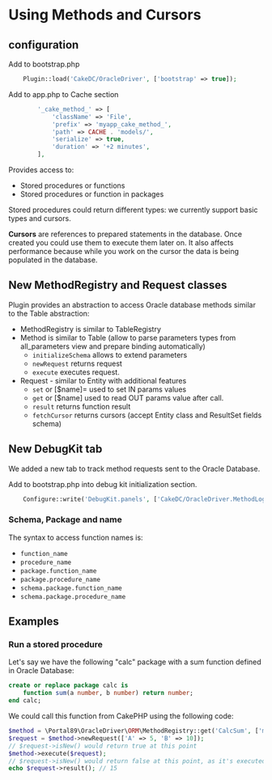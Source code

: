 # Using Methods and Cursors

## configuration

Add to bootstrap.php
```php
	Plugin::load('CakeDC/OracleDriver', ['bootstrap' => true]);
```

Add to app.php to Cache section
```php
        '_cake_method_' => [
            'className' => 'File',
            'prefix' => 'myapp_cake_method_',
            'path' => CACHE . 'models/',
            'serialize' => true,
            'duration' => '+2 minutes',
        ],
```

Provides access to:
- Stored procedures or functions
- Stored procedures or function in packages

Stored procedures could return different types: we currently support basic
types and cursors.

**Cursors** are references to prepared statements in the database. Once created you could use them to execute them
later on. It also affects performance because while you work on the cursor the data is being populated in the
database.

## New MethodRegistry and Request classes
Plugin provides an abstraction to access Oracle database methods similar to the Table abstraction:
- MethodRegistry is similar to TableRegistry
- Method is similar to Table (allow to parse parameters types from all_parameters view and prepare binding automatically)
  - `initializeSchema` allows to extend parameters
  - `newRequest` returns request
  - `execute` executes request.
- Request - similar to Entity with additional features
  - `set` or [$name]= used to set IN params values
  - `get` or [$name] used to read OUT params value after call.
  - `result` returns function result
  - `fetchCursor` returns cursors (accept Entity class and ResultSet fields schema)

## New DebugKit tab
We added a new tab to track method requests sent to the Oracle Database.

Add to bootstrap.php into debug kit initialization section.

```php
    Configure::write('DebugKit.panels', ['CakeDC/OracleDriver.MethodLog']);
```

### Schema, Package and name

The syntax to access function names is:

- `function_name`
- `procedure_name`
- `package.function_name`
- `package.procedure_name`
- `schema.package.function_name`
- `schema.package.procedure_name`

## Examples
### Run a stored procedure

Let's say we have the following "calc" package with a sum function defined in Oracle Database:

```sql
create or replace package calc is
    function sum(a number, b number) return number;
end calc;
```

We could call this function from CakePHP using the following code:

```php
$method = \Portal89\OracleDriver\ORM\MethodRegistry::get('CalcSum', ['method' => 'CALC.SUM']);
$request = $method->newRequest(['A' => 5, 'B' => 10]);
// $request->isNew() would return true at this point
$method->execute($request);
// $request->isNew() would return false at this point, as it's executed already
echo $request->result(); // 15
```
